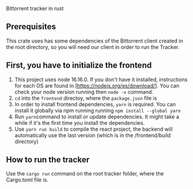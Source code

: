 Bittorrent tracker in rust

## Prerequisites

This crate uses has some dependencies of the Bittorrent client created in the root directory, so you will need our client in order to run the Tracker.

## First, you have to initialize the frontend

1. This project uses node 16.16.0. If you don't have it installed, instructions for each OS are found in [https://nodejs.org/es/download/]. You can check your node version running then `node -v` command.
2. `cd` into the `frontend` directoy, where the `package.json` file is
3. In order to install frontend dependencies, `yarn` is required. You can install it globally via npm running running `npm install --global yarn`
4. Run `yarn`command to install or update dependencies. It might take a while if it's the first time you install the dependencies.
5. Use `yarn run build` to compile the react project, the backend will automatically use the last version (which is in the /frontend/build directory)

## How to run the tracker

Use the `cargo run` command on the root tracker folder, where the Cargo.toml file is.
